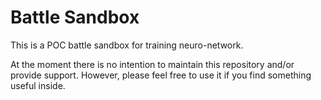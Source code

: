 # Battle Sandbox

This is a POC battle sandbox for training neuro-network.

At the moment there is no intention to maintain this repository and/or provide support.
However, please feel free to use it if you find something useful inside.

